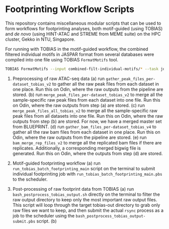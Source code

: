 # Footprinting Workflow Scripts

This repository contains miscellaneous modular scripts that can be used to form workflows for footprinting analyses, both motif-guided (using TOBIAS) and *de novo* (using HINT-ATAC and STREME from MEME suite) on the HPC cluster, Gekko in NTU, Singapore.

For running with TOBIAS in the motif-guided workflow, the combined filtered individual motifs in JASPAR format from several databases were compiled into one file using TOBIAS `FormatMotifs` tool.

```bash
TOBIAS FormatMotifs --input combined-filt-individual-motifs/* --task join --output ./joined_filt_combined_motifs.jaspar
```

1. Preprocessing of raw ATAC-seq data
    (a) run `gather_peak_files_per-dataset_tobias_v2` to gather all the raw peak files from each dataset in one place. Run this on Odin, where the raw outputs from the pipeline are stored.
    (b) run `merge_peak_files_per-dataset_tobias_v2` to merge all the sample-specific raw peak files from each dataset into one file. Run this on Odin, where the raw outputs from step (a) are stored.
    (c) run `merge_peak_files_all_tobias_v2` to merge all the sample-specific raw peak files from all datasets into one file. Run this on Odin, where the raw outputs from step (b) are stored. For now, we have a merged master set from BLUEPRINT.
    (d) run `gather_bam_files_per-dataset_tobias_v4` to gather all the raw bam files from each dataset in one place. Run this on Odin, where the raw outputs from the pipeline are stored.
    (e) run `bam_merge_rep_files_v2` to merge all the replicated bam files if there are replicates. Additionally, a corresponding merged bigwig file is generated. Run this on Odin, where the outputs from step (d) are stored.

2. Motif-guided footprinting workflow
    (a) run `run_tobias_batch_footprinting_main` script on the terminal to submit individual footprinting job with `run_tobias_batch_footprinting_main.pbs` to the scheduler.

3. Post-processing of raw footprint data from TOBIAS
    (a) run `bash_postprocess_tobias_output.sh` directly on the terminal to filter the raw output directory to keep only the most important raw output files. This script will loop through the target tobias-out directory to grab only raw files we want to keep, and then submit the actual `rsync` process as a job to the scheduler using the `bash_postprocess_tobias_output-submit.pbs` script.
    (b)

